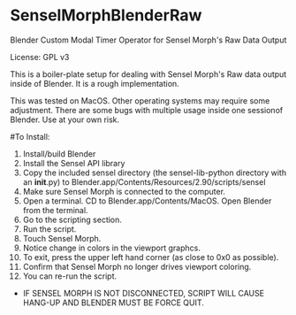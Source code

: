 # SenselMorphBlenderRaw
Blender Custom Modal Timer Operator for Sensel Morph's Raw Data Output

License: GPL v3

This is a boiler-plate setup for dealing with Sensel Morph's Raw data output inside of Blender. It is a rough implementation. 

This was tested on MacOS. Other operating systems may require some adjustment. There are some bugs with multiple usage inside one sessionof Blender. Use at your own risk.

#To Install:
1) Install/build Blender
2) Install the Sensel API library
3) Copy the included sensel directory (the sensel-lib-python directory with an __init__.py) to Blender.app/Contents/Resources/2.90/scripts/sensel
4) Make sure Sensel Morph is connected to the computer.
4) Open a terminal. CD to Blender.app/Contents/MacOS. Open Blender from the terminal.
5) Go to the scripting section.
6) Run the script. 
7) Touch Sensel Morph.
8) Notice change in colors in the viewport graphcs.
9) To exit, press the upper left hand corner (as close to 0x0 as possible).
10) Confirm that Sensel Morph no longer drives viewport coloring. 
11) You can re-run the script. 
* IF SENSEL MORPH IS NOT DISCONNECTED, SCRIPT WILL CAUSE HANG-UP AND BLENDER MUST BE FORCE QUIT.

